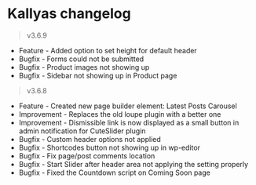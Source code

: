 # Kallyas changelog


> v3.6.9
* Feature - Added option to set height for default header
* Bugfix - Forms could not be submitted
* Bugfix - Product images not showing up
* Bugfix - Sidebar not showing up in Product page


> v3.6.8
* Feature - Created new page builder element: Latest Posts Carousel
* Improvement - Replaces the old loupe plugin with a better one
* Improvement - Dismissible link is now displayed as a small button in admin notification for CuteSlider plugin
* Bugfix - Custom header options not applied
* Bugfix - Shortcodes button not showing up in wp-editor 
* Bugfix - Fix page/post comments location 
* Bugfix - Start Slider after header area not applying the setting properly
* Bugfix - Fixed the Countdown script on Coming Soon page
